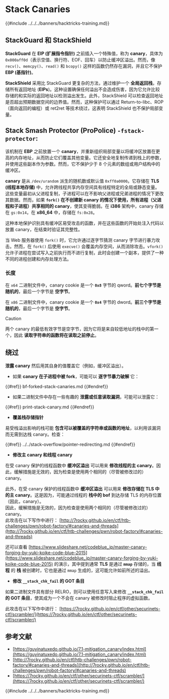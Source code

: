 # Stack Canaries

{{#include ../../../banners/hacktricks-training.md}}

## **StackGuard 和 StackShield**

**StackGuard** 在 **EIP (扩展指令指针)** 之前插入一个特殊值，称为 **canary**，具体为 `0x000aff0d`（表示空值、换行符、EOF、回车）以防止缓冲区溢出。然而，像 `recv()`、`memcpy()`、`read()` 和 `bcopy()` 这样的函数仍然存在漏洞，并且它不保护 **EBP (基指针)**。

**StackShield** 采用比 StackGuard 更复杂的方法，通过维护一个 **全局返回栈**，存储所有返回地址 (**EIPs**)。这种设置确保任何溢出不会造成伤害，因为它允许比较存储的和实际的返回地址以检测溢出发生。此外，StackShield 可以检查返回地址是否超出预期数据空间的边界值。然而，这种保护可以通过 Return-to-libc、ROP（面向返回的编程）或 ret2ret 等技术绕过，这表明 StackShield 也不保护局部变量。

## **Stack Smash Protector (ProPolice) `-fstack-protector`:**

该机制在 **EBP** 之前放置一个 **canary**，并重新组织局部变量以将缓冲区放置在更高的内存地址，从而防止它们覆盖其他变量。它还安全地复制传递到栈上的参数，并使用这些副本作为参数。然而，它不保护少于 8 个元素的数组或用户结构中的缓冲区。

**canary** 是从 `/dev/urandom` 派生的随机数或默认值 `0xff0a0000`。它存储在 **TLS (线程本地存储)** 中，允许跨线程共享内存空间具有线程特定的全局或静态变量。这些变量最初从父进程复制，子进程可以在不影响父进程或兄弟进程的情况下更改其数据。然而，如果 **`fork()` 在不创建新 canary 的情况下使用，所有进程（父进程和子进程）共享相同的 canary**，使其变得脆弱。在 **i386** 架构中，canary 存储在 `gs:0x14`，在 **x86_64** 中，存储在 `fs:0x28`。

这种本地保护识别具有缓冲区易受攻击的函数，并在这些函数的开始处注入代码以放置 canary，在结束时验证其完整性。

当 Web 服务器使用 `fork()` 时，它允许通过逐字节猜测 canary 字节进行暴力攻击。然而，在 `fork()` 后使用 `execve()` 会覆盖内存空间，从而消除攻击。`vfork()` 允许子进程在尝试写入之前执行而不进行复制，此时会创建一个副本，提供了一种不同的进程创建和内存处理方法。

### 长度

在 `x64` 二进制文件中，canary cookie 是一个 **`0x8`** 字节的 qword。**前七个字节是随机的**，最后一个字节是 **空字节**。

在 `x86` 二进制文件中，canary cookie 是一个 **`0x4`** 字节的 dword。**前三个字节是随机的**，最后一个字节是 **空字节**。

> [!CAUTION]
> 两个 canary 的最低有效字节是空字节，因为它将是来自较低地址的栈中的第一个，因此 **读取字符串的函数将在读取之前停止**。

## 绕过

**泄露 canary** 然后用其自身的值覆盖它（例如，缓冲区溢出）。

- 如果 **canary 在子进程中被 fork**，可能可以 **逐字节暴力破解** 它：

{{#ref}}
bf-forked-stack-canaries.md
{{#endref}}

- 如果二进制文件中存在一些有趣的 **泄露或任意读取漏洞**，可能可以泄露它：

{{#ref}}
print-stack-canary.md
{{#endref}}

- **覆盖栈存储指针**

易受栈溢出影响的栈可能 **包含可以被覆盖的字符串或函数的地址**，以利用该漏洞而无需到达栈 canary。检查：

{{#ref}}
../../stack-overflow/pointer-redirecting.md
{{#endref}}

- **修改主 canary 和线程 canary**

在受 canary 保护的线程函数中 **缓冲区溢出** 可以用来 **修改线程的主 canary**。因此，缓解措施是无效的，因为检查是使用两个相同的（尽管被修改过的）canary。

此外，在受 canary 保护的线程函数中 **缓冲区溢出** 可以用来 **修改存储在 TLS 中的主 canary**。这是因为，可能通过线程的 **栈中的 bof** 到达存储 TLS 的内存位置（因此，canary）。\
因此，缓解措施是无效的，因为检查是使用两个相同的（尽管被修改过的）canary。\
此攻击在以下写作中进行： [http://7rocky.github.io/en/ctf/htb-challenges/pwn/robot-factory/#canaries-and-threads](http://7rocky.github.io/en/ctf/htb-challenges/pwn/robot-factory/#canaries-and-threads)

还可以查看 [https://www.slideshare.net/codeblue_jp/master-canary-forging-by-yuki-koike-code-blue-2015](https://www.slideshare.net/codeblue_jp/master-canary-forging-by-yuki-koike-code-blue-2015) 的演示，其中提到通常 **TLS** 是通过 **`mmap`** 存储的，当 **线程** 的 **栈** 被创建时，它也是通过 `mmap` 生成的，这可能允许如前所述的溢出。

- **修改 `__stack_chk_fail` 的 GOT 条目**

如果二进制文件具有部分 RELRO，则可以使用任意写入来修改 **`__stack_chk_fail` 的 GOT 条目**，使其成为一个不会在 canary 被修改时阻止程序的虚拟函数。

此攻击在以下写作中进行： [https://7rocky.github.io/en/ctf/other/securinets-ctf/scrambler/](https://7rocky.github.io/en/ctf/other/securinets-ctf/scrambler/)

## 参考文献

- [https://guyinatuxedo.github.io/7.1-mitigation_canary/index.html](https://guyinatuxedo.github.io/7.1-mitigation_canary/index.html)
- [http://7rocky.github.io/en/ctf/htb-challenges/pwn/robot-factory/#canaries-and-threads](http://7rocky.github.io/en/ctf/htb-challenges/pwn/robot-factory/#canaries-and-threads)
- [https://7rocky.github.io/en/ctf/other/securinets-ctf/scrambler/](https://7rocky.github.io/en/ctf/other/securinets-ctf/scrambler/)

{{#include ../../../banners/hacktricks-training.md}}
